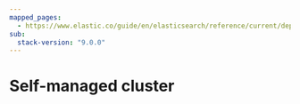 ```yaml
---
mapped_pages:
  - https://www.elastic.co/guide/en/elasticsearch/reference/current/dependencies-versions.html
sub:
  stack-version: "9.0.0"
---
```


# Self-managed cluster 


